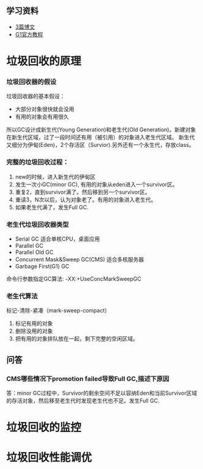 ## 学习资料
* [3篇博文](https://www.cubrid.org/blog/how-to-monitor-java-garbage-collection/)
* [G1官方教程](https://www.oracle.com/technetwork/tutorials/tutorials-1876574.html)

# 垃圾回收的原理
### 垃圾回收器的假设
垃圾回收器的基本假设：
* 大部分对象很快就会没用
* 有用的对象会有用很久

所以GC设计成新生代(Young Generation)和老生代(Old Generation)。新建对象在新生代区域，过了一段时间还有用（被引用）的对象进入老生代区域。
新生代又细分为伊甸(Eden)，2个存活区（Survior).另外还有一个永生代，存放class。

### 完整的垃圾回收过程：
1. new的时候，进入新生代的伊甸区
2. 发生一次小GC(minor GC), 有用的对象从eden进入一个survivor区。
3. 重复2，直到survivor满了。然后移到另一个survivor区。
4. 重读3，N次以后，认为对象老了。有用的对象进入老生代。
5. 如果老生代满了，发生Full GC.


### 老生代垃圾回收器类型
* Serial GC  适合单核CPU，桌面应用
* Parallel GC
* Parallel Old GC
* Concurrent Mask&Sweep GC(CMS)  适合多核服务器
* Garbage First(G1) GC

命令行参数指定GC算法: -XX:+UseConcMarkSweepGC

### 老生代算法
标记-清除-紧凑（mark-sweep-compact）
1. 标记有用的对象
2. 删除没用的对象
3. 把有用的对象排队放在一起，剩下完整的空闲区域。

## 问答
### CMS哪些情况下promotion failed导致Full GC,描述下原因
答：minor GC过程中，Survivor的剩余空间不足以容纳Eden和当前Survivor区域的存活对象，然后移至老生代时发现老生代也不足。发生Full GC.

# 垃圾回收的监控


# 垃圾回收性能调优
